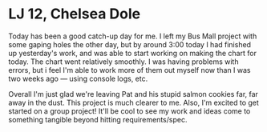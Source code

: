 # LJ 12, Chelsea Dole

Today has been a good catch-up day for me. I left my Bus Mall project with some gaping holes the other day, but by around 3:00 today I had finished up yesterday's work, and was able to start working on making the chart for today. The chart went relatively smoothly. I was having problems with errors, but i feel I'm able to work more of them out myself now than I was two weeks ago — using console logs, etc.

Overall I'm just glad we're leaving Pat and his stupid salmon cookies far, far away in the dust. This project is much clearer to me. Also, I'm excited to get started on a group project! It'll be cool to see my work and ideas come to something tangible beyond hitting requirements/spec. 
